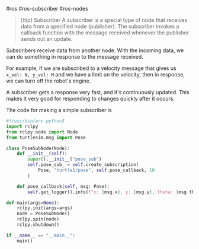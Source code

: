 #ros #ros-subscriber #ros-nodes 

>[!tip] Subscriber
>A subscriber is a special type of node that receives data from a specified node (publisher). The subscriber invokes a callback function with the message received whenever the publisher sends out an update.

Subscribers receive data from another node. With the incoming data, we can do something in response to the message received.

For example, if we are subscribed to a velocity message that gives us `x_vel: N, y_vel: M` and we have a limit on the velocity, then in response, we can turn off the robot's engine.

A subscriber gets a response very fast, and it's continuously updated. This makes it very good for responding to changes quickly after it occurs.

The code for making a simple subscriber is
```python
#!/usr/bin/env python3
import rclpy
from rclpy.node import Node
from turtlesim.msg import Pose

class PoseSubNode(Node):
    def __init__(self):
        super().__init__("pose_sub")
        self.pose_sub_ = self.create_subscription(
            Pose, "turtle1/pose", self.pose_callback, 10
        )

    def pose_callback(self, msg: Pose):
        self.get_logger().info(f"x: {msg.x}, y: {msg.y}, theta: {msg.theta}")

def main(args=None):
    rclpy.init(args=args)
    node = PoseSubNode()
    rclpy.spin(node)
    rclpy.shutdown()

if __name__ == "__main__":
    main()
```
